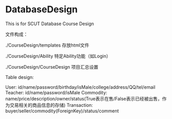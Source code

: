 # DatabaseDesign
This is for SCUT Database Course Design




文件构成：

./CourseDesign/templates 存放html文件

./CourseDesign/Ability 特定Ability功能（如Login）

./CourseDesign/CourseDesign 项目汇总设置


Table design:

User: id/name/password/birthday/isMale/college/address/QQ/tel/email
Teacher: id/name/password/isMale
Commodity: name/price/description/owner/status(True表示在售/False表示已经被出售，作为交易相关的商品信息的存储)
Transaction: buyer/seller/commodity(ForeignKey)/status/comment
